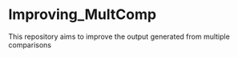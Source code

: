 # Improving_MultComp
This repository aims to improve the output generated from multiple comparisons
